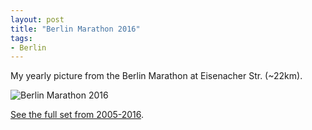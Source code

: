```yaml
---
layout: post
title: "Berlin Marathon 2016"
tags:
- Berlin
---
```

My yearly picture from the Berlin Marathon at Eisenacher Str. (~22km).

![Berlin Marathon 2016](https://farm6.staticflickr.com/5263/29286746604_6c3ee7e88d_z_d.jpg)

[See the full set from 2005-2016](http://www.flickr.com/photos/mzehrer/sets/72157607564872788/with/6180966462/).
